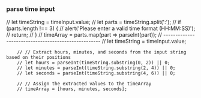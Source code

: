 ### parse time input

// let timeString = timeInput.value;
// let parts = timeString.split(':');
// if (parts.length !== 3) {
// alert('Please enter a valid time format (HH:MM:SS)');
// return;
// }
// timeArray = parts.map(part => parseInt(part));
// ----------------------------------------------------
// let timeString = timeInput.value;

        // // Extract hours, minutes, and seconds from the input string based on their positions
        // let hours = parseInt(timeString.substring(0, 2)) || 0;
        // let minutes = parseInt(timeString.substring(2, 4)) || 0;
        // let seconds = parseInt(timeString.substring(4, 6)) || 0;

        // // Assign the extracted values to the timeArray
        // timeArray = [hours, minutes, seconds];
